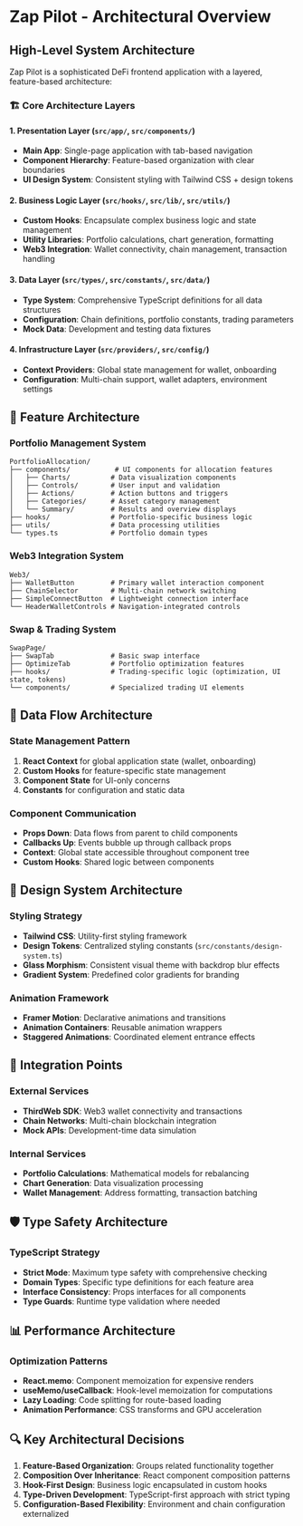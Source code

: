 # Zap Pilot - Architectural Overview

## High-Level System Architecture

Zap Pilot is a sophisticated DeFi frontend application with a layered, feature-based architecture:

### 🏗️ Core Architecture Layers

#### 1. **Presentation Layer** (`src/app/`, `src/components/`)

- **Main App**: Single-page application with tab-based navigation
- **Component Hierarchy**: Feature-based organization with clear boundaries
- **UI Design System**: Consistent styling with Tailwind CSS + design tokens

#### 2. **Business Logic Layer** (`src/hooks/`, `src/lib/`, `src/utils/`)

- **Custom Hooks**: Encapsulate complex business logic and state management
- **Utility Libraries**: Portfolio calculations, chart generation, formatting
- **Web3 Integration**: Wallet connectivity, chain management, transaction handling

#### 3. **Data Layer** (`src/types/`, `src/constants/`, `src/data/`)

- **Type System**: Comprehensive TypeScript definitions for all data structures
- **Configuration**: Chain definitions, portfolio constants, trading parameters
- **Mock Data**: Development and testing data fixtures

#### 4. **Infrastructure Layer** (`src/providers/`, `src/config/`)

- **Context Providers**: Global state management for wallet, onboarding
- **Configuration**: Multi-chain support, wallet adapters, environment settings

## 🎯 Feature Architecture

### **Portfolio Management System**

```
PortfolioAllocation/
├── components/           # UI components for allocation features
│   ├── Charts/          # Data visualization components
│   ├── Controls/        # User input and validation
│   ├── Actions/         # Action buttons and triggers
│   ├── Categories/      # Asset category management
│   └── Summary/         # Results and overview displays
├── hooks/               # Portfolio-specific business logic
├── utils/               # Data processing utilities
└── types.ts             # Portfolio domain types
```

### **Web3 Integration System**

```
Web3/
├── WalletButton         # Primary wallet interaction component
├── ChainSelector        # Multi-chain network switching
├── SimpleConnectButton  # Lightweight connection interface
└── HeaderWalletControls # Navigation-integrated controls
```

### **Swap & Trading System**

```
SwapPage/
├── SwapTab              # Basic swap interface
├── OptimizeTab          # Portfolio optimization features
├── hooks/               # Trading-specific logic (optimization, UI state, tokens)
└── components/          # Specialized trading UI elements
```

## 🔄 Data Flow Architecture

### **State Management Pattern**

1. **React Context** for global application state (wallet, onboarding)
2. **Custom Hooks** for feature-specific state management
3. **Component State** for UI-only concerns
4. **Constants** for configuration and static data

### **Component Communication**

- **Props Down**: Data flows from parent to child components
- **Callbacks Up**: Events bubble up through callback props
- **Context**: Global state accessible throughout component tree
- **Custom Hooks**: Shared logic between components

## 🎨 Design System Architecture

### **Styling Strategy**

- **Tailwind CSS**: Utility-first styling framework
- **Design Tokens**: Centralized styling constants (`src/constants/design-system.ts`)
- **Glass Morphism**: Consistent visual theme with backdrop blur effects
- **Gradient System**: Predefined color gradients for branding

### **Animation Framework**

- **Framer Motion**: Declarative animations and transitions
- **Animation Containers**: Reusable animation wrappers
- **Staggered Animations**: Coordinated element entrance effects

## 🔌 Integration Points

### **External Services**

- **ThirdWeb SDK**: Web3 wallet connectivity and transactions
- **Chain Networks**: Multi-chain blockchain integration
- **Mock APIs**: Development-time data simulation

### **Internal Services**

- **Portfolio Calculations**: Mathematical models for rebalancing
- **Chart Generation**: Data visualization processing
- **Wallet Management**: Address formatting, transaction batching

## 🛡️ Type Safety Architecture

### **TypeScript Strategy**

- **Strict Mode**: Maximum type safety with comprehensive checking
- **Domain Types**: Specific type definitions for each feature area
- **Interface Consistency**: Props interfaces for all components
- **Type Guards**: Runtime type validation where needed

## 📊 Performance Architecture

### **Optimization Patterns**

- **React.memo**: Component memoization for expensive renders
- **useMemo/useCallback**: Hook-level memoization for computations
- **Lazy Loading**: Code splitting for route-based loading
- **Animation Performance**: CSS transforms and GPU acceleration

## 🔍 Key Architectural Decisions

1. **Feature-Based Organization**: Groups related functionality together
2. **Composition Over Inheritance**: React component composition patterns
3. **Hook-First Design**: Business logic encapsulated in custom hooks
4. **Type-Driven Development**: TypeScript-first approach with strict typing
5. **Configuration-Based Flexibility**: Environment and chain configuration externalized
